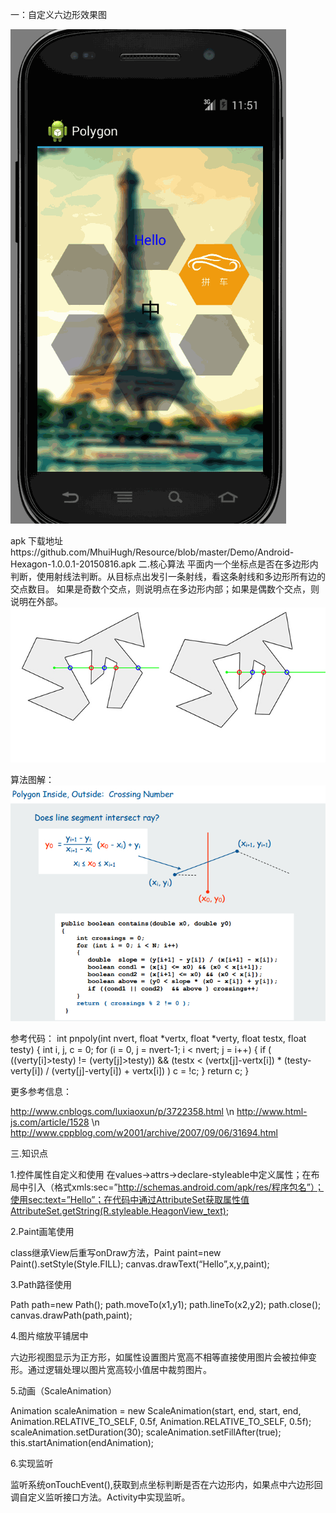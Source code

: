 一：自定义六边形效果图

 ![image](https://github.com/MhuiHugh/Resource/blob/master/Imags/Android-Hexagon/screen.gif)

 apk 下载地址https://github.com/MhuiHugh/Resource/blob/master/Demo/Android-Hexagon-1.0.0.1-20150816.apk
 二.核心算法
 平面内一个坐标点是否在多边形内判断，使用射线法判断。从目标点出发引一条射线，看这条射线和多边形所有边的交点数目。
 如果是奇数个交点，则说明点在多边形内部；如果是偶数个交点，则说明在外部。
 ![image](https://github.com/MhuiHugh/Resource/blob/master/Imags/Android-Hexagon/heat.jpeg)

 算法图解：
  ![image](https://github.com/MhuiHugh/Resource/blob/master/Imags/Android-Hexagon/algorithm.jpeg)

参考代码：
 int pnpoly(int nvert, float *vertx, float *verty, float testx, float testy)
 {
   int i, j, c = 0;
   for (i = 0, j = nvert-1; i < nvert; j = i++)
   {
     if ( ((verty[i]>testy) != (verty[j]>testy)) &&
      (testx < (vertx[j]-vertx[i]) * (testy-verty[i]) / (verty[j]-verty[i]) + vertx[i]) )
        c = !c;
   }
   return c;
 }

 更多参考信息：

 http://www.cnblogs.com/luxiaoxun/p/3722358.html  \n
 http://www.html-js.com/article/1528          \n
 http://www.cppblog.com/w2001/archive/2007/09/06/31694.html

 三.知识点

 1.控件属性自定义和使用
 在values->attrs->declare-styleable中定义属性；在布局中引入（格式xmls:sec=”http://schemas.android.com/apk/res/程序包名”）；使用sec:text=”Hello”；在代码中通过AttributeSet获取属性值AttributeSet.getString(R.styleable.HeagonView_text);

 2.Paint画笔使用

 class继承View后重写onDraw方法，Paint paint=new Paint().setStyle(Style.FILL);
 canvas.drawText(“Hello”,x,y,paint);

 3.Path路径使用

 Path path=new Path(); path.moveTo(x1,y1); path.lineTo(x2,y2); path.close(); canvas.drawPath(path,paint);

 4.图片缩放平铺居中

 六边形视图显示为正方形，如属性设置图片宽高不相等直接使用图片会被拉伸变形。通过逻辑处理以图片宽高较小值居中裁剪图片。

 5.动画（ScaleAnimation）

  Animation scaleAnimation = new ScaleAnimation(start, end, start, end,
                 Animation.RELATIVE_TO_SELF, 0.5f, Animation.RELATIVE_TO_SELF,
                 0.5f);
         scaleAnimation.setDuration(30);
         scaleAnimation.setFillAfter(true);
         this.startAnimation(endAnimation);

 6.实现监听

 监听系统onTouchEvent(),获取到点坐标判断是否在六边形内，如果点中六边形回调自定义监听接口方法。Activity中实现监听。